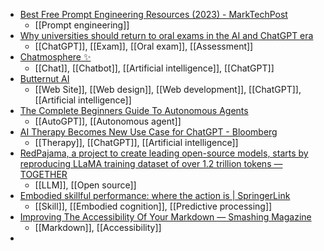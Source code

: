- [Best Free Prompt Engineering Resources (2023) - MarkTechPost](https://www.marktechpost.com/2023/04/04/best-free-prompt-engineering-resources-2023/)
	- [[Prompt engineering]]
- [Why universities should return to oral exams in the AI and ChatGPT era](https://theconversation.com/why-universities-should-return-to-oral-exams-in-the-ai-and-chatgpt-era-203429)
	- [[ChatGPT]], [[Exam]], [[Oral exam]], [[Assessment]]
- [Chatmosphere ✨](https://chatmosphere.ai/)
	- [[Chat]], [[Chatbot]], [[Artificial intelligence]], [[ChatGPT]]
- [Butternut AI](https://butternut.ai/)
	- [[Web Site]], [[Web design]], [[Web development]], [[ChatGPT]], [[Artificial intelligence]]
- [The Complete Beginners Guide To Autonomous Agents](https://www.mattprd.com/p/the-complete-beginners-guide-to-autonomous-agents)
	- [[AutoGPT]], [[Autonomous agent]]
- [AI Therapy Becomes New Use Case for ChatGPT - Bloomberg](https://www.bloomberg.com/news/articles/2023-04-18/ai-therapy-becomes-new-use-case-for-chatgpt)
	- [[Therapy]], [[ChatGPT]], [[Artificial intelligence]]
- [RedPajama, a project to create leading open-source models, starts by reproducing LLaMA training dataset of over 1.2 trillion tokens — TOGETHER](https://www.together.xyz/blog/redpajama)
	- [[LLM]], [[Open source]]
- [Embodied skillful performance: where the action is | SpringerLink](https://link.springer.com/article/10.1007/s11229-020-02986-5)
	- [[Skill]], [[Embodied cognition]], [[Predictive processing]]
- [Improving The Accessibility Of Your Markdown — Smashing Magazine](https://www.smashingmagazine.com/2021/09/improving-accessibility-of-markdown/)
	- [[Markdown]], [[Accessibility]]
-